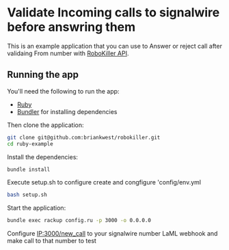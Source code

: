 # Validate Incoming calls to signalwire before answring them 

This is an example application that you can use to Answer or reject call after validaing From number with  [RoboKiller  API](https://enterprise-api.robokiller.com/v1/docs/).


## Running the app
You'll need the following to run the app:

* [Ruby](https://www.ruby-lang.org/en/downloads/)
* [Bundler](https://bundler.io/) for installing dependencies

Then clone the application:

```bash
git clone git@github.com:briankwest/robokiller.git
cd ruby-example
```

Install the dependencies:

```bash
bundle install
```

Execute setup.sh to configure create and congfigure 'config/env.yml
```bash
bash setup.sh
```

Start the application:

```bash
bundle exec rackup config.ru -p 3000 -o 0.0.0.0
```

Configure  [IP:3000/new_call](http://IP:3000/new_call) to your signalwire number LaML webhook and make call to that number to test

